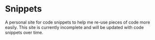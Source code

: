 # Snippets
A personal site for code snippets to help me re-use pieces of code more easily. This site is currently incomplete and will be updated with code snippets over time.